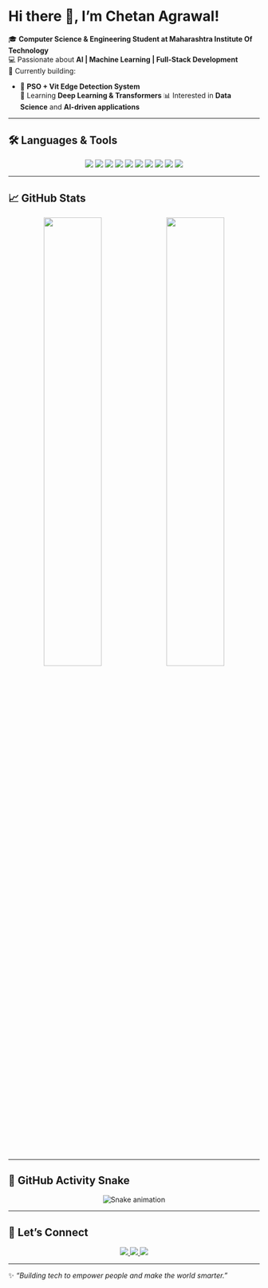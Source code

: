 # Hi there 👋, I’m Chetan Agrawal!  

🎓 **Computer Science & Engineering Student at Maharashtra Institute Of Technology**  
💻 Passionate about **AI | Machine Learning | Full-Stack Development**  
🚀 Currently building:  
- 🖤 **PSO + Vit Edge Detection System**  
🌱 Learning **Deep Learning & Transformers** 
📊 Interested in **Data Science** and **AI-driven applications**  

---

## 🛠 Languages & Tools  

<p align="center">
  <img src="https://img.shields.io/badge/Python-3776AB?style=for-the-badge&logo=python&logoColor=white" />
  <img src="https://img.shields.io/badge/Streamlit-FF4B4B?style=for-the-badge&logo=streamlit&logoColor=white" />
  <img src="https://img.shields.io/badge/FastAPI-009688?style=for-the-badge&logo=fastapi&logoColor=white" />
  <img src="https://img.shields.io/badge/Java-007396?style=for-the-badge&logo=java&logoColor=white" />
  <img src="https://img.shields.io/badge/JavaScript-F7DF1E?style=for-the-badge&logo=javascript&logoColor=black" />
  <img src="https://img.shields.io/badge/C-00599C?style=for-the-badge&logo=c&logoColor=white" />
  <img src="https://img.shields.io/badge/HTML5-E34F26?style=for-the-badge&logo=html5&logoColor=white" />
  <img src="https://img.shields.io/badge/CSS3-1572B6?style=for-the-badge&logo=css3&logoColor=white" />
  <img src="https://img.shields.io/badge/Git-F05032?style=for-the-badge&logo=git&logoColor=white" />
  <img src="https://img.shields.io/badge/VSCode-007ACC?style=for-the-badge&logo=visual-studio-code&logoColor=white" />
</p>  

---

## 📈 GitHub Stats  

<p align="center">
  <img src="https://github-readme-stats.vercel.app/api?username=Chetan-316&show_icons=true&theme=radical" width="48%" />
  <img src="https://github-readme-streak-stats.herokuapp.com/?user=Chetan-316&theme=radical" width="48%" />
</p>  

---

## 🐍 GitHub Activity Snake  

<p align="center">
  <img src="https://github.com/Chetan-316/Chetan-316/blob/output/github-contribution-grid-snake.svg" alt="Snake animation" />
</p>  

---

## 🤝 Let’s Connect  

<p align="center">
  <a href="mailto:chetan316agrawal@gmail.com">
    <img src="https://img.shields.io/badge/Gmail-D14836?style=for-the-badge&logo=gmail&logoColor=white" />
  </a>
  <a href="www.linkedin.com/in/chetan-agrawal319">
    <img src="https://img.shields.io/badge/LinkedIn-0077B5?style=for-the-badge&logo=linkedin&logoColor=white" />
  </a>
  <a href="https://github.com/Chetan-316">
    <img src="https://img.shields.io/badge/GitHub-181717?style=for-the-badge&logo=github&logoColor=white" />
  </a>
</p>  

---

✨ *“Building tech to empower people and make the world smarter.”*  
